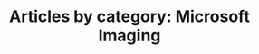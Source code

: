 ---
layout: blog_by_category
title: 'Articles by category: Microsoft Imaging'
category: microsoft-imaging
permalink: "/blog/category/microsoft-imaging/"
image: /img/bg/gallery_hero_1.jpg
tagline: "<br>Our Blog"
---
